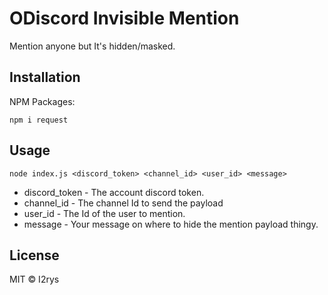 # ODiscord Invisible Mention
Mention anyone but It's hidden/masked.

## Installation
NPM Packages:

    npm i request

## Usage

    node index.js <discord_token> <channel_id> <user_id> <message>

 - discord_token - The account discord token.
 - channel_id - The channel Id to send the payload
 - user_id - The Id of the user to mention.
 - message - Your message on where to hide the mention payload thingy.

## License
MIT © I2rys

